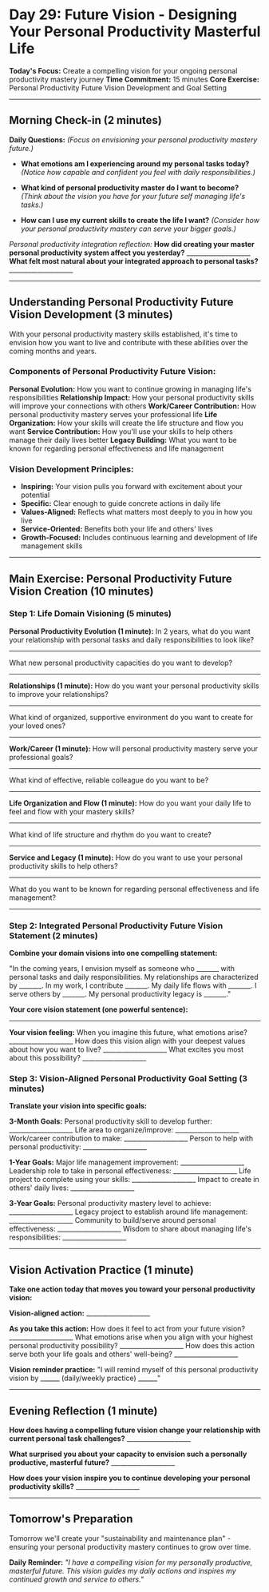 # Day 29: Future Vision - Designing Your Personal Productivity Masterful Life

**Today's Focus:** Create a compelling vision for your ongoing personal productivity mastery journey
**Time Commitment:** 15 minutes
**Core Exercise:** Personal Productivity Future Vision Development and Goal Setting

---

## Morning Check-in (2 minutes)

**Daily Questions:** *(Focus on envisioning your personal productivity mastery future.)*

- **What emotions am I experiencing around my personal tasks today?**
  *(Notice how capable and confident you feel with daily responsibilities.)*

- **What kind of personal productivity master do I want to become?**
  *(Think about the vision you have for your future self managing life's tasks.)*

- **How can I use my current skills to create the life I want?**
  *(Consider how your personal productivity mastery can serve your bigger goals.)*

*Personal productivity integration reflection:*
**How did creating your master personal productivity system affect you yesterday?** ____________________
**What felt most natural about your integrated approach to personal tasks?** ____________________

---

## Understanding Personal Productivity Future Vision Development (3 minutes)

With your personal productivity mastery skills established, it's time to envision how you want to live and contribute with these abilities over the coming months and years.

### Components of Personal Productivity Future Vision:
**Personal Evolution:** How you want to continue growing in managing life's responsibilities
**Relationship Impact:** How your personal productivity skills will improve your connections with others
**Work/Career Contribution:** How personal productivity mastery serves your professional life
**Life Organization:** How your skills will create the life structure and flow you want
**Service Contribution:** How you'll use your skills to help others manage their daily lives better
**Legacy Building:** What you want to be known for regarding personal effectiveness and life management

### Vision Development Principles:
- **Inspiring:** Your vision pulls you forward with excitement about your potential
- **Specific:** Clear enough to guide concrete actions in daily life
- **Values-Aligned:** Reflects what matters most deeply to you in how you live
- **Service-Oriented:** Benefits both your life and others' lives
- **Growth-Focused:** Includes continuous learning and development of life management skills

---

## Main Exercise: Personal Productivity Future Vision Creation (10 minutes)

### Step 1: Life Domain Visioning (5 minutes)

**Personal Productivity Evolution (1 minute):**
In 2 years, what do you want your relationship with personal tasks and daily responsibilities to look like?
____________________
What new personal productivity capacities do you want to develop?
____________________

**Relationships (1 minute):**
How do you want your personal productivity skills to improve your relationships?
____________________
What kind of organized, supportive environment do you want to create for your loved ones?
____________________

**Work/Career (1 minute):**
How will personal productivity mastery serve your professional goals?
____________________
What kind of effective, reliable colleague do you want to be?
____________________

**Life Organization and Flow (1 minute):**
How do you want your daily life to feel and flow with your mastery skills?
____________________
What kind of life structure and rhythm do you want to create?
____________________

**Service and Legacy (1 minute):**
How do you want to use your personal productivity skills to help others?
____________________
What do you want to be known for regarding personal effectiveness and life management?
____________________

### Step 2: Integrated Personal Productivity Future Vision Statement (2 minutes)

**Combine your domain visions into one compelling statement:**

"In the coming years, I envision myself as someone who _______ with personal tasks and daily responsibilities. My relationships are characterized by _______. In my work, I contribute _______. My daily life flows with _______. I serve others by _______. My personal productivity legacy is _______."

**Your core vision statement (one powerful sentence):**
____________________

**Your vision feeling:**
When you imagine this future, what emotions arise? ____________________
How does this vision align with your deepest values about how you want to live? ____________________
What excites you most about this possibility? ____________________

### Step 3: Vision-Aligned Personal Productivity Goal Setting (3 minutes)

**Translate your vision into specific goals:**

**3-Month Goals:**
Personal productivity skill to develop further: ____________________
Life area to organize/improve: ____________________
Work/career contribution to make: ____________________
Person to help with personal productivity: ____________________

**1-Year Goals:**
Major life management improvement: ____________________
Leadership role to take in personal effectiveness: ____________________
Life project to complete using your skills: ____________________
Impact to create in others' daily lives: ____________________

**3-Year Goals:**
Personal productivity mastery level to achieve: ____________________
Legacy project to establish around life management: ____________________
Community to build/serve around personal effectiveness: ____________________
Wisdom to share about managing life's responsibilities: ____________________

---

## Vision Activation Practice (1 minute)

**Take one action today that moves you toward your personal productivity vision:**

**Vision-aligned action:** ____________________

**As you take this action:**
How does it feel to act from your future vision? ____________________
What emotions arise when you align with your highest personal productivity possibility? ____________________
How does this action serve both your life goals and others' well-being? ____________________

**Vision reminder practice:**
"I will remind myself of this personal productivity vision by ______ (daily/weekly practice) ______"

---

## Evening Reflection (1 minute)

**How does having a compelling future vision change your relationship with current personal task challenges?** ____________________

**What surprised you about your capacity to envision such a personally productive, masterful future?** ____________________

**How does your vision inspire you to continue developing your personal productivity skills?** ____________________

---

## Tomorrow's Preparation
Tomorrow we'll create your "sustainability and maintenance plan" - ensuring your personal productivity mastery continues to grow over time.

**Daily Reminder:**
*"I have a compelling vision for my personally productive, masterful future. This vision guides my daily actions and inspires my continued growth and service to others."*